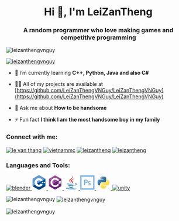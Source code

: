 <h1 align="center">Hi 👋, I'm LeiZanTheng</h1>
<h3 align="center">A random programmer who love making games and competitive programming</h3>

<p align="left"> <img src="https://komarev.com/ghpvc/?username=leizanthengvnguy&label=Profile%20views&color=0e75b6&style=flat" alt="leizanthengvnguy" /> </p>

<p align="left"> <a href="https://github.com/ryo-ma/github-profile-trophy"><img src="https://github-profile-trophy.vercel.app/?username=leizanthengvnguy" alt="leizanthengvnguy" /></a> </p>

- 🌱 I’m currently learning **C++, Python, Java and also C#**

- 👨‍💻 All of my projects are available at [https://github.com/LeiZanThengVNGuy/LeiZanThengVNGuy](https://github.com/LeiZanThengVNGuy/LeiZanThengVNGuy)

- 💬 Ask me about **How to be handsome**

- ⚡ Fun fact **I think I am the most handsome boy in my family**

<h3 align="left">Connect with me:</h3>
<p align="left">
<a href="https://fb.com/le van thang" target="blank"><img align="center" src="https://raw.githubusercontent.com/rahuldkjain/github-profile-readme-generator/master/src/images/icons/Social/facebook.svg" alt="le van thang" height="30" width="40" /></a>
<a href="https://www.youtube.com/c/vietnammc" target="blank"><img align="center" src="https://raw.githubusercontent.com/rahuldkjain/github-profile-readme-generator/master/src/images/icons/Social/youtube.svg" alt="vietnammc" height="30" width="40" /></a>
<a href="https://codeforces.com/profile/leizantheng" target="blank"><img align="center" src="https://raw.githubusercontent.com/rahuldkjain/github-profile-readme-generator/master/src/images/icons/Social/codeforces.svg" alt="leizantheng" height="30" width="40" /></a>
<a href="https://www.leetcode.com/leizantheng" target="blank"><img align="center" src="https://raw.githubusercontent.com/rahuldkjain/github-profile-readme-generator/master/src/images/icons/Social/leet-code.svg" alt="leizantheng" height="30" width="40" /></a>
</p>

<h3 align="left">Languages and Tools:</h3>
<p align="left"> <a href="https://www.blender.org/" target="_blank" rel="noreferrer"> <img src="https://download.blender.org/branding/community/blender_community_badge_white.svg" alt="blender" width="40" height="40"/> </a> <a href="https://www.w3schools.com/cpp/" target="_blank" rel="noreferrer"> <img src="https://raw.githubusercontent.com/devicons/devicon/master/icons/cplusplus/cplusplus-original.svg" alt="cplusplus" width="40" height="40"/> </a> <a href="https://www.w3schools.com/cs/" target="_blank" rel="noreferrer"> <img src="https://raw.githubusercontent.com/devicons/devicon/master/icons/csharp/csharp-original.svg" alt="csharp" width="40" height="40"/> </a> <a href="https://www.java.com" target="_blank" rel="noreferrer"> <img src="https://raw.githubusercontent.com/devicons/devicon/master/icons/java/java-original.svg" alt="java" width="40" height="40"/> </a> <a href="https://www.photoshop.com/en" target="_blank" rel="noreferrer"> <img src="https://raw.githubusercontent.com/devicons/devicon/master/icons/photoshop/photoshop-line.svg" alt="photoshop" width="40" height="40"/> </a> <a href="https://www.python.org" target="_blank" rel="noreferrer"> <img src="https://raw.githubusercontent.com/devicons/devicon/master/icons/python/python-original.svg" alt="python" width="40" height="40"/> </a> <a href="https://unity.com/" target="_blank" rel="noreferrer"> <img src="https://www.vectorlogo.zone/logos/unity3d/unity3d-icon.svg" alt="unity" width="40" height="40"/> </a> </p>

<p><img align="left" src="https://github-readme-stats.vercel.app/api/top-langs?username=leizanthengvnguy&show_icons=true&locale=en&layout=compact" alt="leizanthengvnguy" /></p>

<p>&nbsp;<img align="center" src="https://github-readme-stats.vercel.app/api?username=leizanthengvnguy&show_icons=true&locale=en" alt="leizanthengvnguy" /></p>

<p><img align="center" src="https://github-readme-streak-stats.herokuapp.com/?user=leizanthengvnguy&" alt="leizanthengvnguy" /></p>
